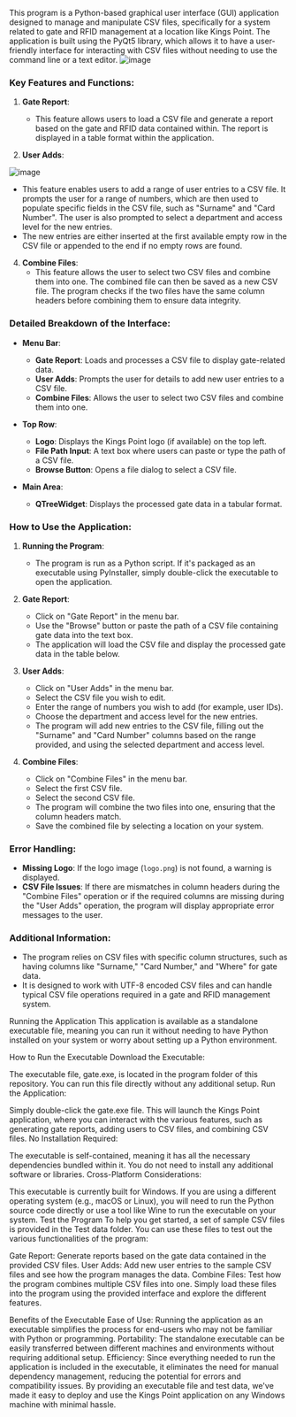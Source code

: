 This program is a Python-based graphical user interface (GUI) application designed to manage and manipulate CSV files, specifically for a system related to gate and RFID management at a location like Kings Point. The application is built using the PyQt5 library, which allows it to have a user-friendly interface for interacting with CSV files without needing to use the command line or a text editor.
![image](https://github.com/user-attachments/assets/d696e3c5-d735-4646-a6f0-6af085c4a5dd)

### Key Features and Functions:

1. **Gate Report**:
   - This feature allows users to load a CSV file and generate a report based on the gate and RFID data contained within. The report is displayed in a table format within the application.

2. **User Adds**:

![image](https://github.com/user-attachments/assets/c2b79918-db50-4dbd-aae6-0e299619d9a9)

   - This feature enables users to add a range of user entries to a CSV file. It prompts the user for a range of numbers, which are then used to populate specific fields in the CSV file, such as "Surname" and "Card Number". The user is also prompted to select a department and access level for the new entries.
   - The new entries are either inserted at the first available empty row in the CSV file or appended to the end if no empty rows are found.

4. **Combine Files**:
   - This feature allows the user to select two CSV files and combine them into one. The combined file can then be saved as a new CSV file. The program checks if the two files have the same column headers before combining them to ensure data integrity.

### Detailed Breakdown of the Interface:

- **Menu Bar**:
  - **Gate Report**: Loads and processes a CSV file to display gate-related data.
  - **User Adds**: Prompts the user for details to add new user entries to a CSV file.
  - **Combine Files**: Allows the user to select two CSV files and combine them into one.

- **Top Row**:
  - **Logo**: Displays the Kings Point logo (if available) on the top left.
  - **File Path Input**: A text box where users can paste or type the path of a CSV file.
  - **Browse Button**: Opens a file dialog to select a CSV file.

- **Main Area**:
  - **QTreeWidget**: Displays the processed gate data in a tabular format.

### How to Use the Application:

1. **Running the Program**:
   - The program is run as a Python script. If it's packaged as an executable using PyInstaller, simply double-click the executable to open the application.

2. **Gate Report**:
   - Click on "Gate Report" in the menu bar.
   - Use the "Browse" button or paste the path of a CSV file containing gate data into the text box.
   - The application will load the CSV file and display the processed gate data in the table below.

3. **User Adds**:
   - Click on "User Adds" in the menu bar.
   - Select the CSV file you wish to edit.
   - Enter the range of numbers you wish to add (for example, user IDs).
   - Choose the department and access level for the new entries.
   - The program will add new entries to the CSV file, filling out the "Surname" and "Card Number" columns based on the range provided, and using the selected department and access level.

4. **Combine Files**:
   - Click on "Combine Files" in the menu bar.
   - Select the first CSV file.
   - Select the second CSV file.
   - The program will combine the two files into one, ensuring that the column headers match.
   - Save the combined file by selecting a location on your system.

### Error Handling:

- **Missing Logo**: If the logo image (`logo.png`) is not found, a warning is displayed.
- **CSV File Issues**: If there are mismatches in column headers during the "Combine Files" operation or if the required columns are missing during the "User Adds" operation, the program will display appropriate error messages to the user.

### Additional Information:

- The program relies on CSV files with specific column structures, such as having columns like "Surname," "Card Number," and "Where" for gate data. 
- It is designed to work with UTF-8 encoded CSV files and can handle typical CSV file operations required in a gate and RFID management system.

Running the Application
This application is available as a standalone executable file, meaning you can run it without needing to have Python installed on your system or worry about setting up a Python environment.

How to Run the Executable
Download the Executable:

The executable file, gate.exe, is located in the program folder of this repository. You can run this file directly without any additional setup.
Run the Application:

Simply double-click the gate.exe file. This will launch the Kings Point application, where you can interact with the various features, such as generating gate reports, adding users to CSV files, and combining CSV files.
No Installation Required:

The executable is self-contained, meaning it has all the necessary dependencies bundled within it. You do not need to install any additional software or libraries.
Cross-Platform Considerations:

This executable is currently built for Windows. If you are using a different operating system (e.g., macOS or Linux), you will need to run the Python source code directly or use a tool like Wine to run the executable on your system.
Test the Program
To help you get started, a set of sample CSV files is provided in the Test data folder. You can use these files to test out the various functionalities of the program:

Gate Report: Generate reports based on the gate data contained in the provided CSV files.
User Adds: Add new user entries to the sample CSV files and see how the program manages the data.
Combine Files: Test how the program combines multiple CSV files into one.
Simply load these files into the program using the provided interface and explore the different features.

Benefits of the Executable
Ease of Use: Running the application as an executable simplifies the process for end-users who may not be familiar with Python or programming.
Portability: The standalone executable can be easily transferred between different machines and environments without requiring additional setup.
Efficiency: Since everything needed to run the application is included in the executable, it eliminates the need for manual dependency management, reducing the potential for errors and compatibility issues.
By providing an executable file and test data, we've made it easy to deploy and use the Kings Point application on any Windows machine with minimal hassle.



